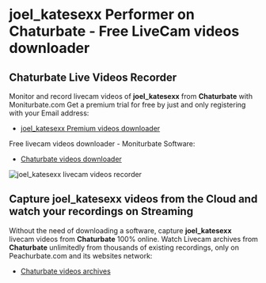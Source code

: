 # joel_katesexx Performer on Chaturbate - Free LiveCam videos downloader

## Chaturbate Live Videos Recorder

Monitor and record livecam videos of **joel_katesexx** from **Chaturbate** with Moniturbate.com
Get a premium trial for free by just and only registering with your Email address:
* [joel_katesexx Premium videos downloader](https://moniturbate.com/request-demo-licence-key.html)

Free livecam videos downloader - Moniturbate Software:
* [Chaturbate videos downloader](https://moniturbate.com/moniturbate-download-software.html)

![joel_katesexx livecam videos recorder](https://peachurnet.com/templates/moniturbate-software.png)


## Capture joel_katesexx videos from the Cloud and watch your recordings on Streaming

Without the need of downloading a software, capture **joel_katesexx** livecam videos from **Chaturbate** 100% online.
Watch Livecam archives from **Chaturbate** unlimitedly from thousands of existing recordings, only on Peachurbate.com and its websites network:
* [Chaturbate videos archives](https://peachurnet.com/)